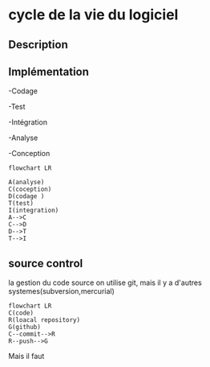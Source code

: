 # cycle de la vie du logiciel #
## Description ##
## Implémentation ##

-Codage

-Test

-Intégration

-Analyse

-Conception

 ```mermaid
 flowchart LR

 A(analyse)
 C(coception)
 D(codage )
 T(test)
 I(integration)
A-->C
C-->D
D-->T
T-->I
 ```
 ## source control ##
 la gestion du code source 
 on utilise git, mais il y a d'autres systemes(subversion,mercurial)
 ```mermaid
 flowchart LR
 C(code)
 R(loacal repository)
 G(github)
 C--commit-->R
 R--push-->G
 ```
 Mais il faut 